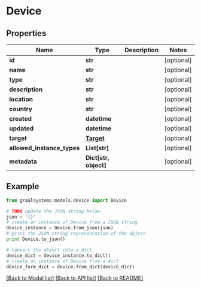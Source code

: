 # Device


## Properties

Name | Type | Description | Notes
------------ | ------------- | ------------- | -------------
**id** | **str** |  | [optional] 
**name** | **str** |  | [optional] 
**type** | **str** |  | [optional] 
**description** | **str** |  | [optional] 
**location** | **str** |  | [optional] 
**country** | **str** |  | [optional] 
**created** | **datetime** |  | [optional] 
**updated** | **datetime** |  | [optional] 
**target** | [**Target**](Target.md) |  | [optional] 
**allowed_instance_types** | **List[str]** |  | [optional] 
**metadata** | **Dict[str, object]** |  | [optional] 

## Example

```python
from graalsystems.models.device import Device

# TODO update the JSON string below
json = "{}"
# create an instance of Device from a JSON string
device_instance = Device.from_json(json)
# print the JSON string representation of the object
print Device.to_json()

# convert the object into a dict
device_dict = device_instance.to_dict()
# create an instance of Device from a dict
device_form_dict = device.from_dict(device_dict)
```
[[Back to Model list]](../README.md#documentation-for-models) [[Back to API list]](../README.md#documentation-for-api-endpoints) [[Back to README]](../README.md)


